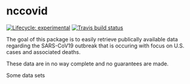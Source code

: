
<!-- README.md is generated from README.Rmd. Please edit that file -->

# nccovid

<!-- badges: start -->

[![Lifecycle:
experimental](https://img.shields.io/badge/lifecycle-experimental-orange.svg)](https://www.tidyverse.org/lifecycle/#experimental)
[![Travis build
status](https://travis-ci.org/nctriadresearch/nccovid.svg?branch=master)](https://travis-ci.org/nctriadresearch/nccovid)
<!-- badges: end -->

The goal of this package is to easily retrieve publically available data
regarding the SARS-CoV19 outbreak that is occuring with focus on U.S.
cases and associated deaths.

These data are in no way complete and no guarantees are made.

Some data sets
